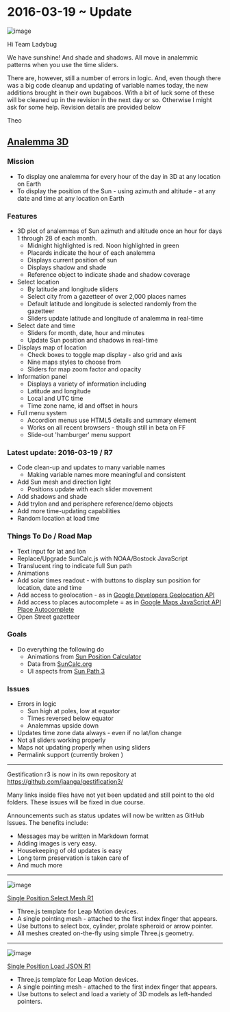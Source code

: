 ﻿2016-03-19 ~ Update
===

![image](https://cloud.githubusercontent.com/assets/547626/13901345/e591233a-eddd-11e5-99bb-685719c62298.png)

Hi Team Ladybug

We have sunshine! And shade and shadows. All move in analemmic patterns when you use the time sliders.

There are, however, still a number of errors in logic. And, even though there was a big code cleanup and updating of variable names today, the new additions brought in their own bugaboos. With a bit of luck some of these will be cleaned up in the revision in the next day or so. Otherwise I might ask for some help. Revision details are provided below

Theo

## [Analemma 3D]( http://ladybug-analysis-tools.github.io/ladybug-web/analemma-3d/ )

### Mission

* To display one analemma for every hour of the day in 3D at any location on Earth
* To display the position of the Sun - using azimuth and altitude - at any date and time at any location on Earth


### Features

* 3D plot of analemmas of Sun azimuth and altitude once an hour for days 1 through 28 of each month. 
	* Midnight highlighted is red. Noon highlighted in green
	* Placards indicate the hour of each analemma
	* Displays current position of sun
	* Displays shadow and shade
	* Reference object to indicate shade and shadow coverage
* Select location
	* By latitude and longitude sliders
	* Select city from a gazetteer of over 2,000 places names
	* Default latitude and longitude is selected randomly from the gazetteer
	* Sliders update latitude and longitude of analemma in real-time
* Select date and time
	* Sliders for month, date, hour and minutes
	* Update Sun position and shadows in real-time
* Displays map of location
	* Check boxes to toggle map display - also grid and axis
	* Nine maps styles to choose from
	* Sliders for map zoom factor and opacity 
* Information panel
	* Displays a variety of information including
	* Latitude and longitude
	* Local and UTC time
	* Time zone name, id and offset in hours
* Full menu system
	* Accordion menus use HTML5 details and summary element
	* Works on all recent browsers - though still in beta on FF
	* Slide-out 'hamburger' menu support



### Latest update: 2016-03-19 / R7

* Code clean-up and updates to many variable names
	* Making variable names more meaningful and consistent
* Add Sun mesh and direction light
	* Positions update with each slider movement
* Add shadows and shade
* Add trylon and and perisphere reference/demo objects
* Add more time-updating capabilities
* Random location at load time

### Things To Do / Road Map

* Text input for lat and lon
* Replace/Upgrade SunCalc.js with NOAA/Bostock JavaScript
* Translucent ring to indicate full Sun path
* Animations
* Add solar times readout - with buttons to display sun position for location, date and time 
* Add access to geolocation - as in [ Google Developers Geolocation API]( https://developers.google.com/maps/documentation/javascript/examples/map-geolocation )
* Add access to places autocomplete = as in [Google Maps JavaScript API Place Autocomplete]( https://developers.google.com/maps/documentation/javascript/examples/places-autocomplete )
* Open Street gazetteer

### Goals

* Do everything the following do
	* Animations from [Sun Position Calculator]( http://www.pveducation.org/pvcdrom/properties-of-sunlight/sun-position-calculator )
	* Data from [SunCalc.org]( http://www.suncalc.org/ )
	* UI aspects from [Sun Path 3]( http://andrewmarsh.com/apps/releases/sunpath3d.html )


### Issues

* Errors in logic
	* Sun high at poles, low at equator
	* Times reversed below equator
	* Analemmas upside down
* Updates time zone data always - even if no lat/lon change
* Not all sliders working properly
* Maps not updating properly when using sliders
* Permalink support (currently broken )

***

Gestification r3 is now in its own repository at https://github.com/jaanga/gestification3/

Many links inside files have not yet been updated and still point to the old folders. These issues will be fixed in due course.

Announcements such as status updates will now be written as GitHub Issues. The benefits include: 
* Messages may be written in Markdown format
* Adding images is very easy.
* Housekeeping of old updates is easy
* Long term preservation is taken care of
* And much more
 
***
![image](https://cloud.githubusercontent.com/assets/547626/13903017/aaa27a5c-ee24-11e5-9527-1a7138dafa6d.png)

[Single Position Select Mesh R1]( http://jaanga.github.io/gestification3/single-position-select-mesh/ )

* Three.js template for Leap Motion devices.
* A single pointing mesh - attached to the first index finger that appears.
* Use buttons to select box, cylinder, prolate spheroid or arrow pointer.
* All meshes created on-the-fly using simple Three.js geometry.

***

![image](https://cloud.githubusercontent.com/assets/547626/13903026/27779ca6-ee25-11e5-8365-e78bfa36c6a9.png)

[Single Position Load JSON R1]( http://jaanga.github.io/gestification3/single-position-load-json/ )

* Three.js template for Leap Motion devices.
* A single pointing mesh - attached to the first index finger that appears.
* Use buttons to select and load a variety of 3D models as left-handed pointers.






